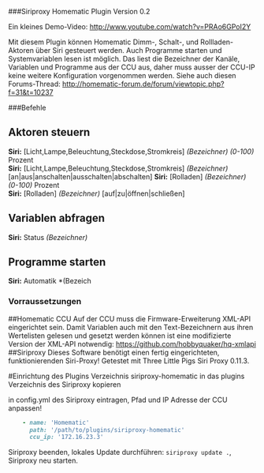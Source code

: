 ###Siriproxy Homematic Plugin Version 0.2

Ein kleines Demo-Video: http://www.youtube.com/watch?v=PRAo6GPoI2Y

Mit diesem Plugin können Homematic Dimm-, Schalt-, und Rollladen-Aktoren über Siri gesteuert werden. Auch Programme starten und Systemvariablen lesen ist möglich. Das liest die Bezeichner der Kanäle, Variablen und Programme aus der CCU aus, daher muss ausser der CCU-IP keine weitere Konfiguration vorgenommen werden. Siehe auch diesen Forums-Thread: http://homematic-forum.de/forum/viewtopic.php?f=31&t=10237

###Befehle
## Aktoren steuern
**Siri:** [Licht,Lampe,Beleuchtung,Steckdose,Stromkreis] *(Bezeichner)* *(0-100)* Prozent     
**Siri:** [Licht,Lampe,Beleuchtung,Steckdose,Stromkreis] *(Bezeichner)* [an|aus|anschalten|ausschalten|abschalten] 
**Siri:** [Rolladen] *(Bezeichner)* *(0-100)* Prozent  
**Siri:** [Rolladen] *(Bezeichner)* [auf|zu|öffnen|schließen]   
## Variablen abfragen
**Siri:** Status *(Bezeichner)*
## Programme starten
**Siri:** Automatik *(Bezeich


### Vorraussetzungen
##Homematic CCU
Auf der CCU muss die Firmware-Erweiterung XML-API eingerichtet sein. Damit Variablen auch mit den Text-Bezeichnern aus ihren Wertelisten gelesen und gesetzt werden können ist eine modifizierte Version der XML-API notwendig: https://github.com/hobbyquaker/hq-xmlapi
##Siriproxy
Dieses Software benötigt einen fertig eingerichteten, funktionierenden Siri-Proxy! Getestet mit Three Little Pigs Siri Proxy 0.11.3. 


#Einrichtung des Plugins
Verzeichnis siriproxy-homematic in das plugins Verzeichnis des Siriproxy kopieren

in config.yml des Siriproxy eintragen, Pfad und IP Adresse der CCU anpassen!

```ruby
    - name: 'Homematic'
      path: '/path/to/plugins/siriproxy-homematic'
      ccu_ip: '172.16.23.3'
```

Siriproxy beenden, lokales Update durchführen: ```siriproxy update .```, Siriproxy neu starten.

